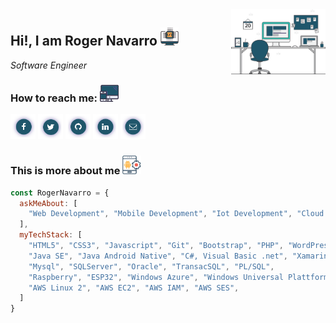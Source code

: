 <img align='right' width="30%" src="https://github.com/rogernavarro/rogernavarro/blob/master/assets/banner-image.png" alt="Working gif">

## Hi!, I am Roger Navarro <img src="https://github.com/rogernavarro/rogernavarro/blob/master/assets/custom-icon-hover.png" width="29px">

*Software Engineer*

### How to reach me: <img src="https://github.com/rogernavarro/rogernavarro/blob/master/assets/web-icon-hover.png" width="30px">

[<img width="40px" src="https://github.com/rogernavarro/rogernavarro/blob/master/assets/facebook%20(1).png" alt="Facebook logo">](https://web.facebook.com/roger.navarro.perez) 
[<img width="40px" src="https://github.com/rogernavarro/rogernavarro/blob/master/assets/twitter.png" alt="Github logo">](https://twitter.com/rogernavarroitm/)
[<img width="40px" src="https://github.com/rogernavarro/rogernavarro/blob/master/assets/github.png" alt="Github logo">](https://github.com/rogernavarro/)
[<img width="40px" src="https://github.com/rogernavarro/rogernavarro/blob/master/assets/likedin%20(1).png" alt="Linkedin Logo">](https://www.linkedin.com/in/roger-isaac-navarro-perez-41072019/)
[<img width="40px" src="https://github.com/rogernavarro/rogernavarro/blob/master/assets/mail.png" alt="Mail Logo">](mailto:roger.navarro.perez@gmail.com)

### This is more about me <img src="https://github.com/rogernavarro/rogernavarro/blob/master/assets/movil-icon.png" width="30px">

```javascript
const RogerNavarro = {
  askMeAbout: [
    "Web Development", "Mobile Development", "Iot Development", "Cloud computing"
  ],
  myTechStack: [
    "HTML5", "CSS3", "Javascript", "Git", "Bootstrap", "PHP", "WordPress", "PrestaShop",
	"Java SE", "Java Android Native", "C#, Visual Basic .net", "Xamarin", "Phyton", "R", "YOLO3",
	"Mysql", "SQLServer", "Oracle", "TransacSQL", "PL/SQL",
	"Raspberry", "ESP32", "Windows Azure", "Windows Universal Plattform", "Arduino"
	"AWS Linux 2", "AWS EC2", "AWS IAM", "AWS SES",
  ]
}
```
